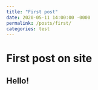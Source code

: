 ```yaml
---
title: "First post"
date: 2020-05-11 14:00:00 -0000
permalink: /posts/first/
categories: test
---
```



# First post on site


## Hello!